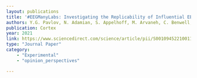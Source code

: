 ```yaml
---
layout: publications
title: '#EEGManyLabs: Investigating the Replicability of Influential EEG Experiments'
authors: Y.G. Pavlov, N. Adamian, S. Appelhoff, M. Arvaneh, C. Benwell, C. Beste, C., … F. Mushtaq
publication: Cortex
year: 2021
link: https://www.sciencedirect.com/science/article/pii/S0010945221001106 
type: "Journal Paper"
category:
    - "Experimental"
    - "opinion_perspectives"

---
```

